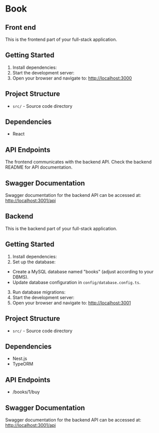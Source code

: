 # Book

## Front end

This is the frontend part of your full-stack application.

## Getting Started

1. Install dependencies:
2. Start the development server:
3. Open your browser and navigate to: [http://localhost:3000](http://localhost:3000)

## Project Structure

- `src/` - Source code directory

## Dependencies

- React

## API Endpoints

The frontend communicates with the backend API. Check the backend README for API documentation.

## Swagger Documentation

Swagger documentation for the backend API can be accessed at: [http://localhost:3001/api](http://localhost:3001/api)

## Backend

This is the backend part of your full-stack application.

## Getting Started

1. Install dependencies:
2. Set up the database:

- Create a MySQL database named "books" (adjust according to your DBMS).
- Update database configuration in `config/database.config.ts`.

3. Run database migrations:
4. Start the development server:
5. Open your browser and navigate to: [http://localhost:3001](http://localhost:3001)

## Project Structure

- `src/` - Source code directory

## Dependencies

- Nest.js
- TypeORM

## API Endpoints

- /books/1/buy

## Swagger Documentation

Swagger documentation for the backend API can be accessed at: [http://localhost:3001/api](http://localhost:3001/api)
